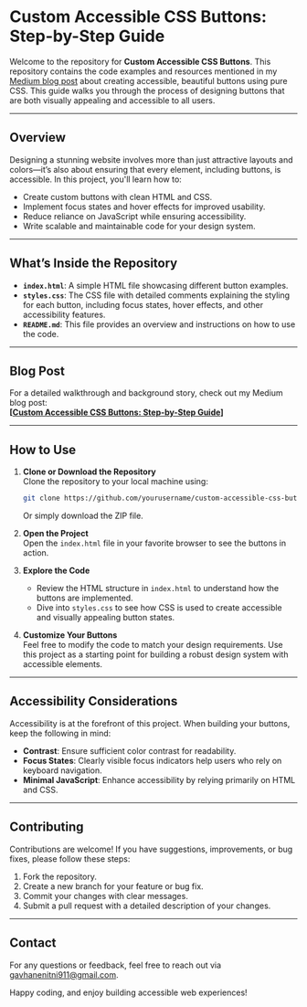 # Custom Accessible CSS Buttons: Step-by-Step Guide

Welcome to the repository for **Custom Accessible CSS Buttons**. This repository contains the code examples and resources mentioned in my [Medium blog post](#) about creating accessible, beautiful buttons using pure CSS. This guide walks you through the process of designing buttons that are both visually appealing and accessible to all users.

---

## Overview

Designing a stunning website involves more than just attractive layouts and colors—it’s also about ensuring that every element, including buttons, is accessible. In this project, you'll learn how to:

- Create custom buttons with clean HTML and CSS.
- Implement focus states and hover effects for improved usability.
- Reduce reliance on JavaScript while ensuring accessibility.
- Write scalable and maintainable code for your design system.

---

## What’s Inside the Repository

- **`index.html`**: A simple HTML file showcasing different button examples.
- **`styles.css`**: The CSS file with detailed comments explaining the styling for each button, including focus states, hover effects, and other accessibility features.
- **`README.md`**: This file provides an overview and instructions on how to use the code.

---

## Blog Post

For a detailed walkthrough and background story, check out my Medium blog post:  
**[[Custom Accessible CSS Buttons: Step-by-Step Guide](https://medium.com/@nitinsgavane/custom-accessible-css-buttons-step-by-step-guide-c70c8986daf1)]**  

---

## How to Use

1. **Clone or Download the Repository**  
   Clone the repository to your local machine using:
   ```bash
   git clone https://github.com/yourusername/custom-accessible-css-buttons.git
   ```
   Or simply download the ZIP file.

2. **Open the Project**  
   Open the `index.html` file in your favorite browser to see the buttons in action.

3. **Explore the Code**  
   - Review the HTML structure in `index.html` to understand how the buttons are implemented.
   - Dive into `styles.css` to see how CSS is used to create accessible and visually appealing button states.

4. **Customize Your Buttons**  
   Feel free to modify the code to match your design requirements. Use this project as a starting point for building a robust design system with accessible elements.

---

## Accessibility Considerations

Accessibility is at the forefront of this project. When building your buttons, keep the following in mind:

- **Contrast**: Ensure sufficient color contrast for readability.
- **Focus States**: Clearly visible focus indicators help users who rely on keyboard navigation.
- **Minimal JavaScript**: Enhance accessibility by relying primarily on HTML and CSS.

---

## Contributing

Contributions are welcome! If you have suggestions, improvements, or bug fixes, please follow these steps:

1. Fork the repository.
2. Create a new branch for your feature or bug fix.
3. Commit your changes with clear messages.
4. Submit a pull request with a detailed description of your changes.

---

## Contact

For any questions or feedback, feel free to reach out via [gavhanenitni911@gmail.com](mailto:gavhanenitin911@gmail.com).

Happy coding, and enjoy building accessible web experiences!
```
